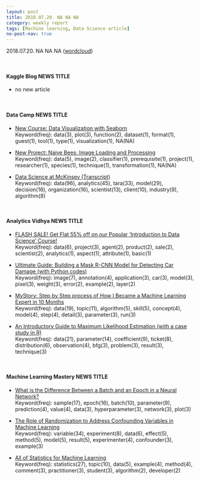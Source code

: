 ```yaml
---
layout: post
title: 2018.07.20. NA NA NA
category: weekly report
tags: [Machine learning, Data Science article]
no-post-nav: true
---
```


2018.07.20. NA NA NA ([wordcloud](https://raw.githubusercontent.com/2econsulting/2econsulting.github.io/master/data/newsletter/output/report/wordcloud_20180720.png))

<br>

#### Kaggle Blog NEWS TITLE

* no new article



<br>

#### Data Camp NEWS TITLE

* [New Course: Data Visualization with Seaborn](https://www.datacamp.com/community/blog/course-data-visualization-seaborn)
<br>Keyword(freq): data(3), plot(3), function(2), dataset(1), format(1), guest(1), tool(1), type(1), visualization(1), NA(NA)

* [New Project: Naive Bees: Image Loading and Processing](https://www.datacamp.com/community/blog/project-naive-bees-image-loading-processing)
<br>Keyword(freq): data(5), image(2), classifier(1), prerequisite(1), project(1), researcher(1), species(1), technique(1), transformation(1), NA(NA)

* [Data Science at McKinsey (Transcript)](https://www.datacamp.com/community/blog/data-science-mckinsey)
<br>Keyword(freq): data(96), analytics(45), tara(33), model(29), decision(16), organization(16), scientist(13), client(10), industry(9), algorithm(8)

<br>

#### Analytics Vidhya NEWS TITLE

* [FLASH SALE! Get Flat 55% off on our Popular ‘Introduction to Data Science’ Course!](https://www.analyticsvidhya.com/blog/2018/07/flash-sale-flat-55-off-introduction-to-data-science-course/)
<br>Keyword(freq): data(6), project(3), agent(2), product(2), sale(2), scientist(2), analytics(1), aspect(1), attribute(1), basic(1)

* [Ultimate Guide: Building a Mask R-CNN Model for Detecting Car Damage (with Python codes)](https://www.analyticsvidhya.com/blog/2018/07/building-mask-r-cnn-model-detecting-damage-cars-python/)
<br>Keyword(freq): image(7), annotation(4), application(3), car(3), model(3), pixel(3), weight(3), error(2), example(2), layer(2)

* [MyStory: Step by Step process of How I Became a Machine Learning Expert in 10 Months](https://www.analyticsvidhya.com/blog/2018/07/mystory-became-a-machine-learning-expert-10-months/)
<br>Keyword(freq): data(19), topic(11), algorithm(5), skill(5), concept(4), model(4), step(4), detail(3), parameter(3), run(3)

* [An Introductory Guide to Maximum Likelihood Estimation (with a case study in R)](https://www.analyticsvidhya.com/blog/2018/07/introductory-guide-maximum-likelihood-estimation-case-study-r/)
<br>Keyword(freq): data(21), parameter(14), coefficient(9), ticket(8), distribution(6), observation(4), bfg(3), problem(3), result(3), technique(3)

<br>

#### Machine Learning Mastery NEWS TITLE

* [What is the Difference Between a Batch and an Epoch in a Neural Network?](https://machinelearningmastery.com/difference-between-a-batch-and-an-epoch/)
<br>Keyword(freq): sample(17), epoch(16), batch(10), parameter(9), prediction(4), value(4), data(3), hyperparameter(3), network(3), plot(3)

* [The Role of Randomization to Address Confounding Variables in Machine Learning](https://machinelearningmastery.com/confounding-variables-in-machine-learning/)
<br>Keyword(freq): variable(34), experiment(8), data(6), effect(5), method(5), model(5), result(5), experimenter(4), confounder(3), example(3)

* [All of Statistics for Machine Learning](https://machinelearningmastery.com/all-of-statistics-for-machine-learning/)
<br>Keyword(freq): statistics(27), topic(10), data(5), example(4), method(4), comment(3), practitioner(3), student(3), algorithm(2), developer(2)

<br>

